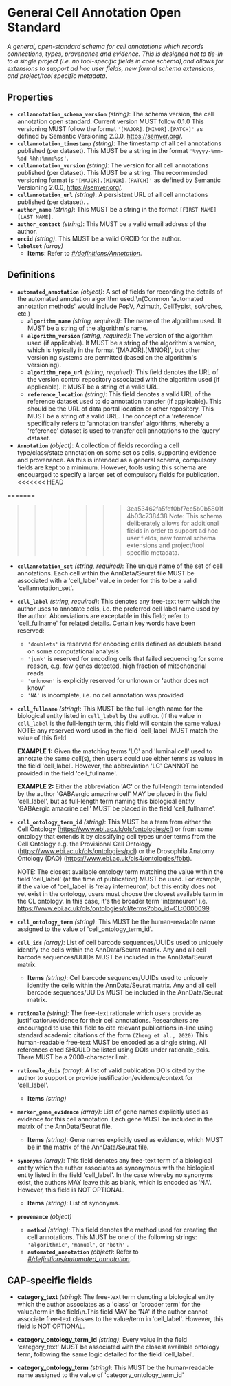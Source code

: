# General Cell Annotation Open Standard

*A general, open-standard schema for cell annotations which records connections, types, provenance and evidence.
This is designed not to tie-in to a single project (i.e. no tool-specific fields in core schema),and allows for extensions to support ad hoc user fields, new formal schema extensions, and project/tool specific metadata.*

## Properties

- **`cellannotation_schema_version`** *(string)*: The schema version, the cell annotation open standard. Current version MUST follow 0.1.0
This versioning MUST follow the format `'[MAJOR].[MINOR].[PATCH]'` as defined by Semantic Versioning 2.0.0, https://semver.org/.
- **`cellannotation_timestamp`** *(string)*: The timestamp of all cell annotations published (per dataset). This MUST be a string in the format `'%yyyy-%mm-%dd %hh:%mm:%ss'`.
- **`cellannotation_version`** *(string)*: The version for all cell annotations published (per dataset). This MUST be a string. The recommended versioning format is `'[MAJOR].[MINOR].[PATCH]'` as defined by Semantic Versioning 2.0.0, https://semver.org/.
- **`cellannotation_url`** *(string)*: A persistent URL of all cell annotations published (per dataset). .
- **`author_name`** *(string)*: This MUST be a string in the format `[FIRST NAME] [LAST NAME]`.
- **`author_contact`** *(string)*: This MUST be a valid email address of the author.
- **`orcid`** *(string)*: This MUST be a valid ORCID for the author.
- **`labelset`** *(array)*
  - **Items**: Refer to *[#/definitions/Annotation](#definitions/Annotation)*.

  
## Definitions

- <a id="definitions/automated_annotation"></a>**`automated_annotation`** *(object)*: A set of fields for recording the details of the automated annotation algorithm used.\n(Common 'automated annotation methods' would include PopV, Azimuth, CellTypist, scArches, etc.)
  - **`algorithm_name`** *(string, required)*: The name of the algorithm used. It MUST be a string of the algorithm's name.
  - **`algorithm_version`** *(string, required)*: The version of the algorithm used (if applicable). It MUST be a string of the algorithm's version, which is typically in the format '[MAJOR].[MINOR]', but other versioning systems are permitted (based on the algorithm's versioning).
  - **`algorithm_repo_url`** *(string, required)*: This field denotes the URL of the version control repository associated with the algorithm used (if applicable). It MUST be a string of a valid URL.
  - **`reference_location`** *(string)*: This field denotes a valid URL of the reference dataset used to do annotation transfer (if applicable). This should be the URL of data portal location or other repository. 
This MUST be a string of a valid URL. The concept of a 'reference' specifically refers to 'annotation transfer' algorithms, whereby a 'reference' dataset is used to transfer cell annotations to the 'query' dataset.
- <a id="definitions/Annotation"></a>**`Annotation`** *(object)*: A collection of fields recording a cell type/class/state annotation on some set os cells, supporting evidence and provenance. As this is intended as a general schema, compulsory fields are kept to a minimum. However, tools using this schema are encouarged to specify a larger set of compulsory fields for publication. 
<<<<<<< HEAD
  
=======
	
>>>>>>> 3ea53462fa5fdf0bf7ec5b0b5801f4b03c738438
  Note: This schema deliberately allows for additional fields in order to support ad hoc user fields, new formal schema extensions and project/tool specific metadata.
  - **`cellannotation_set`** *(string, required)*: The unique name of the set of cell annotations. 
Each cell within the AnnData/Seurat file MUST be associated with a 'cell_label' value in order for this to be a valid 'cellannotation_set'.
  - **`cell_label`** *(string, required)*: This denotes any free-text term which the author uses to annotate cells, i.e. the preferred cell label name used by the author. Abbreviations are exceptable in this field; refer to 'cell_fullname' for related details. 
Certain key words have been reserved:
    - `'doublets'` is reserved for encoding cells defined as doublets based on some computational analysis
    - `'junk'` is reserved for encoding cells that failed sequencing for some reason, e.g. few genes detected, high fraction of mitochondrial reads
    - `'unknown'` is explicitly reserved for unknown or 'author does not know'
    - `'NA'` is incomplete, i.e. no cell annotation was provided
  - **`cell_fullname`** *(string)*: This MUST be the full-length name for the biological entity listed in `cell_label` by the author. (If the value in `cell_label` is the full-length term, this field will contain the same value.) 
NOTE: any reserved word used in the field 'cell_label' MUST match the value of this field. 
    
    **EXAMPLE 1:** Given the matching terms 'LC' and 'luminal cell' used to annotate the same cell(s), then users could use either terms as values in the field 'cell_label'. However, the abbreviation 'LC' CANNOT be provided in the field 'cell_fullname'. 
    
    **EXAMPLE 2:** Either the abbreviation 'AC' or the full-length term intended by the author 'GABAergic amacrine cell' MAY be placed in the field 'cell_label', but as full-length term naming this biological entity, 'GABAergic amacrine cell' MUST be placed in the field 'cell_fullname'.
  - **`cell_ontology_term_id`** *(string)*: This MUST be a term from either the Cell Ontology (https://www.ebi.ac.uk/ols/ontologies/cl) or from some ontology that extends it by classifying cell types under terms from the Cell Ontology e.g. the Provisional Cell Ontology (https://www.ebi.ac.uk/ols/ontologies/pcl) or the Drosophila Anatomy Ontology (DAO) (https://www.ebi.ac.uk/ols4/ontologies/fbbt).
    
    NOTE: The closest available ontology term matching the value within the field 'cell_label' (at the time of publication) MUST be used. For example, if the value of 'cell_label' is 'relay interneuron', but this entity does not yet exist in the ontology, users must choose the closest available term in the CL ontology. In this case, it's the broader term 'interneuron' i.e.  https://www.ebi.ac.uk/ols/ontologies/cl/terms?obo_id=CL:0000099.
  - **`cell_ontology_term`** *(string)*: This MUST be the human-readable name assigned to the value of 'cell_ontology_term_id'.
  - **`cell_ids`** *(array)*: List of cell barcode sequences/UUIDs used to uniquely identify the cells within the AnnData/Seurat matrix. Any and all cell barcode sequences/UUIDs MUST be included in the AnnData/Seurat matrix.
    - **Items** *(string)*: Cell barcode sequences/UUIDs used to uniquely identify the cells within the AnnData/Seurat matrix. Any and all cell barcode sequences/UUIDs MUST be included in the AnnData/Seurat matrix.
  - **`rationale`** *(string)*: The free-text rationale which users provide as justification/evidence for their cell annotations. 
    Researchers are encouraged to use this field to cite relevant publications in-line using standard academic citations of the form `(Zheng et al., 2020)` This human-readable free-text MUST be encoded as a single string.
    All references cited SHOULD be listed using DOIs under rationale_dois. There MUST be a 2000-character limit.
  - **`rationale_dois`** *(array)*: A list of valid publication DOIs cited by the author to support or provide justification/evidence/context for 'cell_label'.
    - **Items** *(string)*
  - **`marker_gene_evidence`** *(array)*: List of gene names explicitly used as evidence for this cell annotation. Each gene MUST be included in the matrix of the AnnData/Seurat file.
    - **Items** *(string)*: Gene names explicitly used as evidence, which MUST be in the matrix of the AnnData/Seurat file.
  - **`synonyms`** *(array)*: This field denotes any free-text term of a biological entity which the author associates as synonymous with the biological entity listed in the field 'cell_label'.
    In the case whereby no synonyms exist, the authors MAY leave this as blank, which is encoded as 'NA'. However, this field is NOT OPTIONAL.
    - **Items** *(string)*: List of synonyms.
  - **`provenance`** *(object)*
    - **`method`** *(string)*: This field denotes the method used for creating the cell annotations. This MUST be one of the following strings: `'algorithmic'`, `'manual'`, or `'both'` .
    - **`automated_annotation`** *(object)*: Refer to *[#/definitions/automated_annotation](#definitions/automated_annotation)*.




## CAP-specific fields

- **category_text** *(string)*: The free-text term denoting a biological entity which the author associates as a 'class' or 'broader term' for the value/term in the field\n.This field MAY be 'NA' if the author cannot associate free-text classes to the value/term in 'cell_label'. However, this field is NOT OPTIONAL.

- **category_ontology_term_id** *(string)*: Every value in the field 'category_text' MUST be associated with the closest available ontology term, following the same logic detailed for the field 'cell_label'.

- **category_ontology_term** *(string)*: This MUST be the human-readable name assigned to the value of 'category_ontology_term_id'




